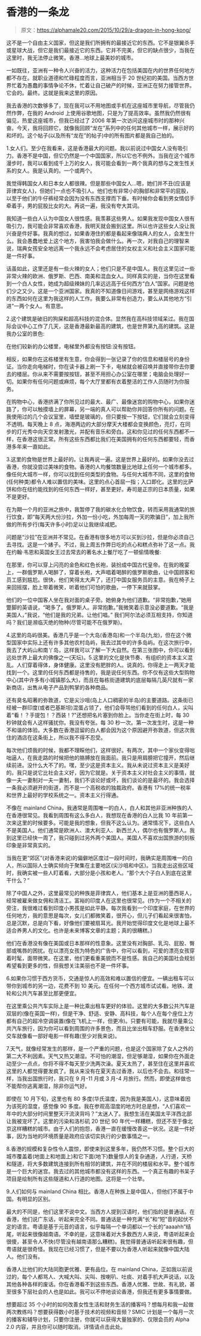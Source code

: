 # 香港的一条龙

> 原文：<https://alphamale20.com/2015/10/29/a-dragon-in-hong-kong/>

这不是一个自由主义国家，但这是我们所拥有的最接近它的东西。它不是银翼杀手或星球大战，但它是我们最接近它的东西。它并不完美，但它的缺点很少，当我在这里时，我无法停止微笑。香港...地球上最美妙的城市。

一如既往，亚洲有一种令人兴奋的活力，这种活力在包括美国在内的世界任何地方都不存在。就职业道德和忙碌程度而言，亚洲相当于 20 世纪初的美国。当西方世界忙着为愚蠢的事情争论不休，忙着让自己破产的时候，亚洲正在努力接管世界。它会的。最终。这就是我来这里的原因。

我去香港的次数够多了，现在我可以不用地图或手机在这座城市里导航，尽管我仍然作弊，在我的 Android 上使用谷歌地图，只是为了提高效率。虽然我仍然很有偏见，热爱这座城市，但我已经过了 2006 年第一次访问这座城市时的那种兴奋。今天，我将回顾它，就像我回顾“龙在”系列中的任何其他城市一样，展示好的和坏的。这个帖子(以及所有“龙在”的帖子)中的所有图片都是我自己拍的。

1.女人们。至少在我看来，这是香港最大的问题。我以前说过中国女人没有吸引力。香港不是中国，但它仍然是一个中国国家，所以它也不例外。当我在这个城市漫步时，我可以看到成千上万的女人，我可能会看到一两个我真的想与之发生性关系的女人。我是认真的。一个或两个。

我觉得韩国女人和日本女人都很辣。但是那些中国女人...嗯，她们并不丑(应该是菲律宾女人)，但她们一点也不吸引人。他们也有非常小的胸部和非常平的屁股，以至于他们的牛仔裤经常会因为没有东西支撑而下垂。有时候你会看到男女情侣手牵着手，男的屁股比女的大。再说一遍，我没有夸大其词。

我知道一些白人认为中国女人很性感。我羡慕这些男人。如果我发现中国女人很有吸引力，我可能会非常喜欢香港，我明天就会搬到这里。所以也许这些女人没让我兴奋是件好事。我真的想过，如果香港住的都是看起来像瑞典人的女人，会发生什么。我会愚蠢地爱上这个地方，我害怕我会做什么。再一次，对我自己的理智来说，瑞典女孩安全地远离一个我永远不会考虑居住的女权主义和社会主义国家可能是一件好事。

话虽如此，这里还是有一些火辣的女人；他们只是不是中国人。我在这里见过一些非常火辣的欧洲、俄罗斯、巴西、南美和混血女人。同样真实的是，当你在这里看到一个白人女性，她成为超级辣妹的几率远远高于任何西方“白人”国家。问题是他们少之又少。这是一个亚洲国家。我真的不知道像日间游戏，甚至是网络游戏这样的东西如何在这里为我这样的人工作。我要么非常有创造力，要么从其他地方“引进”一两个女人。有意思。

2.这个建筑是破旧的狗屎和超高科技的混合体。显然我在高科技领域呆过。我在国际会议中心工作了几天，这是香港最新最高的建筑，也是世界第九高的建筑。这是我办公室的景色:

在他们较新的办公楼里，电梯里外都没有按钮:没有按钮。

相反，如果你在这栋楼里有生意，你会得到一张记录了你的信息和楼层号的身份证。当你走向电梯时，你在读卡器上刷一下卡，电梯就会被召唤并直接带你去你要去的楼层。你从来不需要按按钮，甚至不用担心办公室在哪里；电脑会处理好一切。如果你有任何问题或麻烦，每个大厅里都有衣着整洁的工作人员随时为你服务。

在购物中心，香港挤满了你所见过的最大、最广、最像迷宫的购物中心，如果你迷路了，你可以触摸墙上的屏幕，另一端的真人可以帮助你并回答你所有的问题。在我使用过的几个会议室里，墙壁是玻璃的，但只要按一下按钮，它们就会立刻变得不透明。每天晚上 8 点，海港两边的大部分摩天大楼都会变换颜色，亮灯，在同步的灯光秀中向天空发射激光，并配有音乐和旁白。这和你见过的任何东西都不一样，在香港这很正常。所有这些东西都比我们在美国拥有的任何东西都要轻，而香港多年来一直如此。

3.这里的食物是世界上最好的。让我再说一遍。这是世界上最好的。如果你没去过香港，你就没尝过美味的食物。香港的人均餐馆数量比地球上任何一个城市都多。像任何大城市一样，你可以找到任何类型的食物。与任何大城市不同，这里的食物(任何种类)都令人难以置信的美味。这里的点心首屈一指；入口即化。这里的比萨饼和你在纽约能找到的任何东西一样好，甚至更好。寿司是正宗的日本质量，如果不是更好。

在为期一个月的亚洲之旅中，我暂停了我的碳水化合物饮食，转而采用我通常的旅行饮食，即“每天两大份沙拉，外加一份小吃，外加每周一天的欺骗日”，加上我所做的所有步行(每天许多小时)足以让我继续减肥。

问题是“沙拉”在亚洲并不常见。在香港有很多地方可以买到沙拉，但是你必须自己去寻找。这是一个婊子。不过，我上周五作弊日吃的点心和糕点弥补了这一点。我在约翰·韦恩和英国女王过去常去的著名水上餐厅吃了一顿偷情晚餐:

在那里，你可以穿上闪亮的金色和红色长袍，装扮成中国古代皇帝。在我的晚宴上，一群俄罗斯人喝醉了，穿着长袍，大声唱着喝醉的俄罗斯歌曲，让中国顾客和员工感到尴尬。很快，他们笑得太大声了，还打中国女服务员的主意。我在椅子上来回摇摆，脸上带着微笑，听着他们可怕的歌曲，一停下来就鼓掌。

他们的一位中国客人坐在我对面的桌子旁。她俯身为他们道歉。“非常抱歉，”她用蹩脚的英语说，“喝多了。俄罗斯人。非常抱歉。”我微笑着示意没必要道歉。“我是美国人，”我说，“他们是我的兄弟。让他们唱。”
我们阿尔法必须互相支持，你知道吗？我们是濒临灭绝的物种(尽管可能不在俄罗斯)。

4.这里的岛屿很美。香港几乎是一个大岛(香港岛)和一个半岛(九龙)，但在这个微型国家中实际上还有许多其他农村岛屿，我去过其中的许多岛屿。在这次旅行中，我去了大屿山和南丫岛，这样我可以了解一下大自然。在第三张图中，你可以看到远处世界上最大的佛像之一(天坛)。5.这里的文化是快节奏、有组织的资本主义混乱。人们穿着得体，身体健康。这里没有肥胖的人。说真的。你得走上一两天才能找到一个。这里的任何东西都是待售的，我是说任何东西。你不仅有这些大型购物中心(其中许多有小城镇那么大)，而且在每栋街道建筑的底层每隔几英尺就有一家新商店，出售从电子产品到鸭掌的各种商品。

还有臭名昭著的弥敦道，它是尖沙咀(岛上人口稠密的半岛)的主要道路。这条街已经被一群印度(或者巴基斯坦)混蛋占领了，他们会辱骂他们看到的任何白人，尖叫着“看！？手提包！？西装！?"还想把名片塞到你脸上。当你走在街上时，每 30 秒钟就会有人这样骚扰你。我没有夸张。每 30 秒一次。第一次发生时，这是一种不和谐的体验。大多数在香港逗留的白人都会因为这个原因避开弥敦道，但这次我住的酒店在这条街上，所以我不得不忍受。

每次他们烦我的时候，我都不理睬他们，这样很好。有两次，其中一个家伙变得咄咄逼人，在我走路的时候把他的胳膊放在我面前。我只是用肩膀把它撞开，然后继续前进。没什么大不了的。嘿，至少这是资本主义。我从未说过资本主义是美好的。我只是说它比社会主义好，因为它就是。关于资本主义对社会主义的事情，就像一夫一妻制对一夫一妻制，我们不谈论好或坏，我们谈论的是最坏的。我会选择一条我必须避开的街道，而不是一个高税收的独裁政府。香港有 17%的统一税率和世界上最好的学校系统之一。资本主义行得通。

不像在 mainland China，我通常是周围唯一的白人，白人和其他非亚洲种族的人在香港很常见。我看到周围有这么多白人，我想现在香港的白人比我 10 年前第一次来这里的时候要多。可能是我的想象，但我不这么认为。通常情况下，这些白人不是美国人。他们通常是欧洲人、澳大利亚人、新西兰人，偶尔也有俄罗斯人。我到这里已经快一周了，我只碰到过另外两个美国人。美国人不喜欢出国旅游的刻板印象是非常真实的。

当我在更“郊区”(对香港来说)的偏僻地区度过一段时间时，我确实是周围唯一的白人，所以国际人士确实倾向于聚集在主要地区(尖沙咀和中区)。当我走出这些区域时，我确实被一些人盯着看，大部分是小孩和老人。“那个大个子白人到底在这里干什么？”

除了中国人之外，这里最常见的种族是菲律宾人，他们基本上是亚洲的墨西哥人，经常被雇来做女佣和清洁工。富裕的印度人在这里也很常见。(作为一个不相关的旁注，我很难过看到印度小男孩是如此平静。每次我看到一个印度家庭，在世界的任何地方，我的意思是每次，女儿们都微笑着，很开心，但儿子们看起来很害怕，总是沉默，总是向下看，好像他们要被扇耳光。我开始觉得印度文化是地球上最不适合养男人的文化。也许是未来博客文章的主题；真的很糟糕。)

他们在香港没有像在美国或日本那样的性意象。这里没有对胸部、乳沟、屁股、臀部或嘴唇的困扰。在以漂亮女孩为特色的广告中，你可以看到，可爱的漂亮女孩穿着时髦，面带微笑。在这里，他们更看重美貌而不是性感。我自己的美国社会规划希望看到更多的性，但我想关注美丽也不是一件坏事。

6.如果你习惯于西方货币，交通是惊人的高效和难以置信的便宜。一辆出租车可以带你到城市的另一边，花费不到 10 美元。在任何一个西方城市试试看。地铁、渡轮和公共汽车甚至比那更便宜。

在这里乘公共汽车实际上是一种比乘出租车更好的体验。这里的大多数公共汽车是双层的(像在英国一样)，但是干净、舒适、安静、高科技，每个人在每个座位上方都有自己的超冷空调装置(像在飞机上一样，但更冷)。只要有可能，我就尽量乘公共汽车旅行，因为你可以看到周围的许多景色，而且比坐出租车舒服。在香港坐公交车就像看一部好电影一样有趣(至少对我来说)。

7.天气，就像经常发生的那样，是一个严重的问题，也是这个国家除了女人之外的第二大不利因素。天气又热又潮湿。不可怕的潮湿，但足够潮湿，如果你在外面走动至少一点点，你将不得不每天至少洗两次澡。夏天太热了，甚至住在这里并喜欢这里的人都觉得要发疯了。我从来没有在夏天去过香港，以后也不会去。和往常一样，当我出国旅行时，我只在 9 月-11 月或 3 月-4 月旅行。然而，即使这样做也不能帮你逃离潮湿，除非你运气好。

即使在 10 月下旬，这里也有 80 多度(华氏温度，因为我是美国人)，这意味着因为该死的湿度，感觉像 90 多度。我在参观高湿度的地方时总是想，“人们喜欢一年中的大部分时间里整天汗流浃背吗？”太迷人了。我想生活在美国太平洋西北部让我被宠坏了。这里的污染和洛杉矶 20 世纪 90 年代一样糟糕，但还不至于像北京这样糟糕的城市。由于人们的抱怨，香港一直在缓慢改善这一状况。这是一件好事，因为当地的环境质量是政府应该切实执行的少数事情之一。

8.香港的规模和复杂性令人震惊，即使来到这里多年，我仍然不习惯。整个巨大的城市覆盖着(地面上和地面上)和它下面(地下)数量惊人的复杂通道，人行道，天桥和隧道，将大多数建筑连接到所有相邻的建筑，并在不同的楼层和水平。整个城市是一个巨大的迷宫。我去过的其他城市都没有这样的东西。一个真正有趣的书呆子项目是绘制所有这些隧道和人行道的地图。这将是一个壮举。

9.人们如何与 mainland China 相比。香港人在种族上是中国人，但他们不属于中国。有明显的区别。

最大的不同是，他们这里不说中文。当西方人提到汉语时，他们指的是普通话。在香港，他们说广东话，听起来完全不同。普通话是一种充满“长”和“短”音的起伏不定的语言。粤语是基于元音的语言，似乎每隔一个单词都以一个长的“aaaahh”结尾，听起来很像越南语。不幸的是，这意味着对大多数西方人来说，粤语听起来会很傻，甚至令人不快(尽管没有越南语那么糟糕)。我觉得普通话听起来很有趣，但粤语就是很奇怪。我现在已经习惯了，但是不要以为香港人听起来就像中国大陆人。他们没有。

香港人比他们的大陆同胞更优雅、更有品位。在 mainland China，正如我以前说过的，每个人都骂人、大喊大叫、尖叫、按喇叭、吐痰、对着手机大声说话，以及其他各种各样的废话。你在香港看不到这些东西。香港人优雅、世故、有礼貌，甚至很多下层社会的人也是如此。我可以不停地谈论香港，但我还有更多事情要做。

想要超过 35 个小时的如何改善女性生活和财务生活的播客吗？想每月和我一起做两次教练吗？想要获得数小时基于技术的视频和音频？SMIC 计划是一个每月一次的播客和辅导计划，只要你注册，你就可以获得大量独家的、仅限会员的 Alpha 2.0 内容，并且你可以随时取消。详情请点击此处。